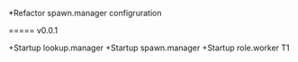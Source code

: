 *Refactor spawn.manager configruration 

===== v0.0.1

+Startup lookup.manager
+Startup spawn.manager
+Startup role.worker T1